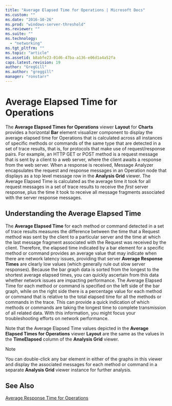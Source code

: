 ```yaml
---
title: "Average Elapsed Time for Operations | Microsoft Docs"
ms.custom: ""
ms.date: "2016-10-26"
ms.prod: "windows-server-threshold"
ms.reviewer: ""
ms.suite: ""
ms.technology: 
  - "networking"
ms.tgt_pltfrm: ""
ms.topic: "article"
ms.assetid: b8abfe23-01d6-47ba-a136-e06d1a4a52fa
caps.latest.revision: 19
author: "GregGill"
ms.author: "greggill"
manager: "ronstarr"
---
```

# Average Elapsed Time for Operations
The **Average Elapsed Times for Operations** viewer **Layout** for **Charts** provides a horizontal **Bar** element visualizer component to display  the average elapsed time for Operations  that is calculated across all instances of  specific methods or commands  of the same type that are detected in a set of trace results, that is, for protocols that make use of request/response pairs. For example, an HTTP GET or POST method is a request message  that is sent by a client to a web server, where the client awaits a response from the web server. When a response is received, Message Analyzer encapsulates the request and response messages in an Operation node that displays as a top level message row in the **Analysis Grid** viewer. The Average Elapsed Time is calculated as the average time it took for all request messages in a set of trace results to receive the *first* server response, plus the time it took to receive all message fragments associated with the server response messages.  
  
## Understanding the Average Elapsed Time  
 The **Average Elapsed Time** for each method or command detected in a set of trace results measures the difference between the time that a  Request method was sent by the client to a particular server and the time at which the last message fragment associated with the Request was received by the client. Therefore, the elapsed time indicated by a bar element for a specific method or command provides an average value that may indicate when there are network latency issues, providing that server **Average Response Times** are clearly low values (which generally rule out slow server responses). Because the bar graph data is sorted from the longest to the shortest average elapsed times, you can quickly ascertain from this data whether network issues are impacting performance. The Average Elapsed Time for each method or command is specified on the left side of the bar graph, while on the right side there is a percentage value for each method or command that is relative to the total elapsed time for all the methods or commands in the trace. This can provide a quick indication of which methods or commands are taking the longest time to complete transmission of all related data. With this information, you might focus your troubleshooting efforts on network performance.  
  
 Note that the Average Elapsed Time values depicted in the **Average Elapsed Times for Operations** viewer **Layout** are the same as the values in the **TimeElapsed** column of the **Analysis Grid** viewer.  
  
> [!NOTE]
>  You can double-click any bar element in either of the graphs in this viewer and display the associated messages for each method or command in a separate **Analysis Grid** viewer instance for further analysis.  
  
## See Also  
 [Average Response Time for Operations](../messageanalyzer_content/average-response-time-for-operations.md)